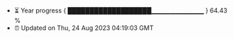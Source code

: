 - ⏳ Year progress { ███████████████████▁▁▁▁▁▁▁▁▁▁▁ } 64.43 %
- ⏰ Updated on Thu, 24 Aug 2023 04:19:03 GMT

